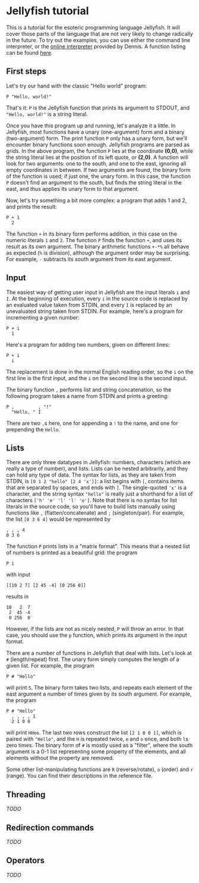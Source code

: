 
# Jellyfish tutorial

This is a tutorial for the esoteric programming language Jellyfish.
It will cover those parts of the language that are not very likely to change radically in the future.
To try out the examples, you can use either the command line interpreter, or the [online interpreter](http://jellyfish.tryitonline.net/) provided by Dennis.
A function listing can be found [here](https://github.com/iatorm/jellyfish/blob/master/stdlib.md).

## First steps

Let's try our hand with the classic "Hello world" program:

    P "Hello, world!"

That's it: `P` is the Jellyfish function that prints its argument to STDOUT, and `"Hello, world!"` is a string literal.

Once you have this program up and running, let's analyze it a little.
In Jellyfish, most functions have a unary (one-argument) form and a binary (two-argument) form.
The print function `P` only has a unary form, but we'll encounter binary functions soon enough.
Jellyfish programs are parsed as grids.
In the above program, the function `P` lies at the coordinate **(0,0)**, while the string literal lies at the position of its left quote, or **(2,0)**.
A function will look for two arguments: one to the south, and one to the east, ignoring all empty coordinates in between.
If two arguments are found, the binary form of the function is used; if just one, the unary form.
In this case, the function `P` doesn't find an argument to the south, but finds the string literal in the east, and thus applies its unary form to that argument.

Now, let's try something a bit more complex: a program that adds 1 and 2, and prints the result:

    P + 1
      2

The function `+` in its binary form performs addition, in this case on the numeric literals `1` and `2`.
The function `P` finds the function `+`, and uses its result as its own argument.
The binary arithmetic functions `+-*%` all behave as expected (`%` is division), although the argument order may be surprising.
For example, `-` subtracts its south argument from its east argument.

## Input

The easiest way of getting user input in Jellyfish are the input literals `i` and `I`.
At the beginning of execution, every `i` in the source code is replaced by an evaluated value taken from STDIN, and every `I` is replaced by an unevaluated string taken from STDIN.
For example, here's a program for incrementing a given number:

    P + i
      1

Here's a program for adding two numbers, given on different lines:

    P + i
      i

The replacement is done in the normal English reading order, so the `i` on the first line is the first input, and the `i` on the second line is the second input.

The binary function `,` performs list and string concatenation, so the following program takes a name from STDIN and prints a greeting:

    P ,         , "!"
      "Hello, " I

There are two `,`s here, one for appending a `!` to the name, and one for prepending the `Hello`.

## Lists

There are only three datatypes in Jellyfish: numbers, characters (which are really a type of number), and lists.
Lists can be nested arbitrarily, and they can hold any type of data.
The syntax for lists, as they are taken from STDIN, is `[0 1 2 "hello" [2 4 'x']]`: a list begins with `[`, contains items that are separated by spaces, and ends with `]`.
The single-quoted `'x'` is a character, and the string syntax `"hello"` is really just a shorthand for  a list of characters `['h' 'e' 'l' 'l' 'o']`.
Note that there is no syntax for list literals in the source code, so you'll have to build lists manually using functions like `,` (flatten/concatenate) and `;` (singleton/pair).
For example, the list `[0 3 6 4]` would be represented by

    , , , 4
    0 3 6

The function `P` prints lists in a "matrix format".
This means that a nested list of numbers is printed as a beautiful grid: the program

    P i

with input

    [[10 2 7] [2 45 -4] [0 256 0]]

results in

    10   2  7
     2  45 -4
     0 256  0

However, if the lists are not as nicely nested, `P` will throw an error.
In that case, you should use the `p` function, which prints its argument in the input format.

There are a number of functions in Jellyfish that deal with lists.
Let's look at `#` (length/repeat) first.
The unary form simply computes the length of a given list.
For example, the program

    P # "Hello"

will print `5`.
The binary form takes two lists, and repeats each element of the east argument a number of times given by its south argument.
For example, the program

    P # "Hello"
      , , , , 1
      2 1 0 0

will print `HHeo`.
The last two rows construct the list `[2 1 0 0 1]`, which is paired with `"Hello"`, and the `H` is repeated twice, `e` and `o` once, and both `l`s zero times.
The binary form of `#` is mostly used as a "filter", where the south argument is a 0-1 list representing some property of the elements, and all elements without the property are removed.

Some other list-manipulating functions are `R` (reverse/rotate), `o` (order) and `r` (range).
You can find their descriptions in the reference file.

## Threading

*TODO*

## Redirection commands

*TODO*

## Operators

*TODO*
